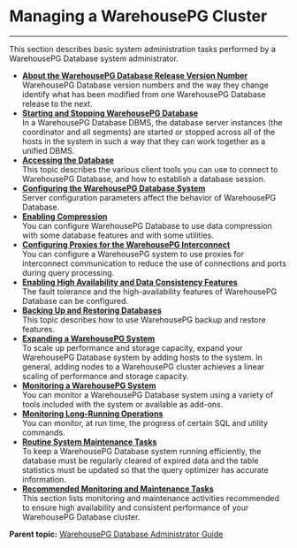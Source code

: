 # Managing a WarehousePG Cluster
---

This section describes basic system administration tasks performed by a WarehousePG Database system administrator.

-   **[About the WarehousePG Database Release Version Number](../managing/versioning.html)**  
WarehousePG Database version numbers and the way they change identify what has been modified from one WarehousePG Database release to the next.
-   **[Starting and Stopping WarehousePG Database](../managing/startstop.html)**  
In a WarehousePG Database DBMS, the database server instances \(the coordinator and all segments\) are started or stopped across all of the hosts in the system in such a way that they can work together as a unified DBMS.
-   **[Accessing the Database](../access_db/topics/g-accessing-the-database.html)**  
This topic describes the various client tools you can use to connect to WarehousePG Database, and how to establish a database session.
-   **[Configuring the WarehousePG Database System](../topics/g-configuring-the-greenplum-system.html)**  
Server configuration parameters affect the behavior of WarehousePG Database.
-   **[Enabling Compression](../managing/compression.html)**  
You can configure WarehousePG Database to use data compression with some database features and with some utilities.
-   **[Configuring Proxies for the WarehousePG Interconnect](../managing/proxy-ic.html)**  
You can configure a WarehousePG system to use proxies for interconnect communication to reduce the use of connections and ports during query processing.
-   **[Enabling High Availability and Data Consistency Features](../highavail/topics/g-enabling-high-availability-features.html)**  
The fault tolerance and the high-availability features of WarehousePG Database can be configured.
-   **[Backing Up and Restoring Databases](../managing/backup-main.html)**  
This topic describes how to use WarehousePG backup and restore features.
-   **[Expanding a WarehousePG System](../expand/expand-main.html)**  
To scale up performance and storage capacity, expand your WarehousePG Database system by adding hosts to the system. In general, adding nodes to a WarehousePG cluster achieves a linear scaling of performance and storage capacity.
-   **[Monitoring a WarehousePG System](../managing/monitor.html)**  
You can monitor a WarehousePG Database system using a variety of tools included with the system or available as add-ons.
-   **[Monitoring Long-Running Operations](../managing/progress_reporting.html)**  
You can monitor, at run time, the progress of certain SQL and utility commands.
-   **[Routine System Maintenance Tasks](../managing/maintain.html)**  
To keep a WarehousePG Database system running efficiently, the database must be regularly cleared of expired data and the table statistics must be updated so that the query optimizer has accurate information.
-   **[Recommended Monitoring and Maintenance Tasks](../monitoring/monitoring.html)**  
This section lists monitoring and maintenance activities recommended to ensure high availability and consistent performance of your WarehousePG Database cluster.

**Parent topic:** [WarehousePG Database Administrator Guide](../admin_guide)

